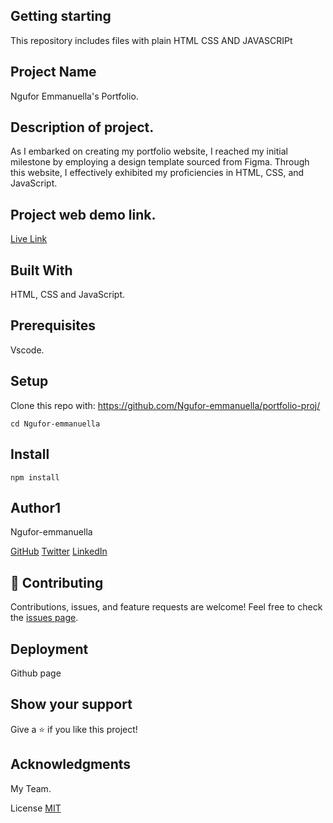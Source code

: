 ## Getting starting
This repository includes files with plain HTML CSS AND JAVASCRIPt
## Project Name
Ngufor Emmanuella's Portfolio.

## Description of project.
As I embarked on creating my portfolio website, I reached my initial milestone by employing a design template sourced from Figma. Through this website, I effectively exhibited my proficiencies in HTML, CSS, and JavaScript.

## Project web demo link.
[Live Link](https://fluffy-torte-f6e2ae.netlify.app//)

## Built With
HTML, CSS and JavaScript.

## Prerequisites
Vscode.

## Setup
Clone this repo with:
https://github.com/Ngufor-emmanuella/portfolio-proj/


```
cd Ngufor-emmanuella
```
## Install
```
npm install
```
## Author1
Ngufor-emmanuella

[GitHub](https://github.com/Ngufor-emmanuella/portfolio-proj/) 
[Twitter](https://twitter.com/Ngufor-emmanuella) 
[LinkedIn](https://www.linkedin.com/in/Ngufor-emmanuella/)


## 🤝 Contributing
Contributions, issues, and feature requests are welcome!
Feel free to check the [issues page](https://github.com/Ngufor-emmanuella/issues/).

## Deployment
Github page

## Show your support
Give a ⭐️ if you like this project!

## Acknowledgments
My Team.

License
[MIT](https://github.com/Ngufor-emmanuella/main/LICENSE)


